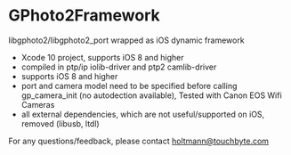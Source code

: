 # GPhoto2Framework
libgphoto2/libgphoto2_port wrapped as iOS dynamic framework
* Xcode 10 project, supports iOS 8 and higher
* compiled in ptp/ip iolib-driver and ptp2 camlib-driver
* supports iOS 8 and higher
* port and camera model need to be specified before calling gp_camera_init (no autodection available), Tested with Canon EOS Wifi Cameras
* all external dependencies, which are not useful/supported on iOS, removed (libusb, ltdl)

For any questions/feedback, please contact holtmann@touchbyte.com
